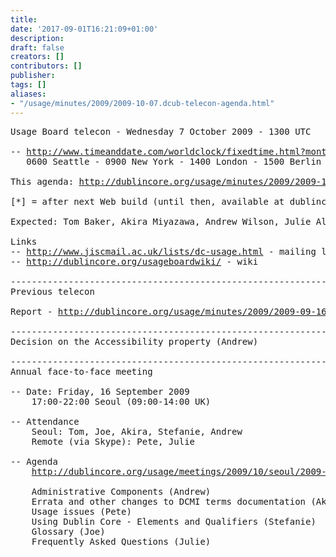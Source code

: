 ```yaml
---
title: 
date: '2017-09-01T16:21:09+01:00'
description: 
draft: false
creators: []
contributors: []
publisher: 
tags: []
aliases:
- "/usage/minutes/2009/2009-10-07.dcub-telecon-agenda.html"
---
```


<pre>
Usage Board telecon - Wednesday 7 October 2009 - 1300 UTC

-- <a href="http://www.timeanddate.com/worldclock/fixedtime.html?month=10&amp;day=07&amp;year=2009&amp;hour=13&amp;min=00&amp;sec=0&amp;p1=0">http://www.timeanddate.com/worldclock/fixedtime.html?month=10&amp;day=07&amp;year=2009&amp;hour=13&amp;min=00&amp;sec=0&amp;p1=0</a>
   0600 Seattle - 0900 New York - 1400 London - 1500 Berlin - 2200 Tokyo - 2400 Canberra 

This agenda: <a href="http://dublincore.org/usage/minutes/2009/2009-10-07.dcub-telecon-agenda.html">http://dublincore.org/usage/minutes/2009/2009-10-07.dcub-telecon-agenda.html</a> [*]

[*] = after next Web build (until then, available at dublincore.org:8080)

Expected: Tom Baker, Akira Miyazawa, Andrew Wilson, Julie Allinson, Stefanie Ruehle, Pete Johnston, Joe Tennis

Links
-- <a href="http://www.jiscmail.ac.uk/lists/dc-usage.html">http://www.jiscmail.ac.uk/lists/dc-usage.html</a> - mailing list
-- <a href="http://dublincore.org/usageboardwiki/">http://dublincore.org/usageboardwiki/</a> - wiki

----------------------------------------------------------------------
Previous telecon

Report - <a href="http://dublincore.org/usage/minutes/2009/2009-09-16.dcub-telecon-report.html">http://dublincore.org/usage/minutes/2009/2009-09-16.dcub-telecon-report.html</a>

----------------------------------------------------------------------
Decision on the Accessibility property (Andrew)

----------------------------------------------------------------------
Annual face-to-face meeting

-- Date: Friday, 16 September 2009
    17:00-22:00 Seoul (09:00-14:00 UK)

-- Attendance
    Seoul: Tom, Joe, Akira, Stefanie, Andrew
    Remote (via Skype): Pete, Julie

-- Agenda
    <a href="http://dublincore.org/usage/meetings/2009/10/seoul/2009-09-13.meeting-packet.pdf">http://dublincore.org/usage/meetings/2009/10/seoul/2009-09-13.meeting-packet.pdf</a>

    Administrative Components (Andrew)
    Errata and other changes to DCMI terms documentation (Akira)
    Usage issues (Pete)
    Using Dublin Core - Elements and Qualifiers (Stefanie)
    Glossary (Joe)
    Frequently Asked Questions (Julie)

</pre>
